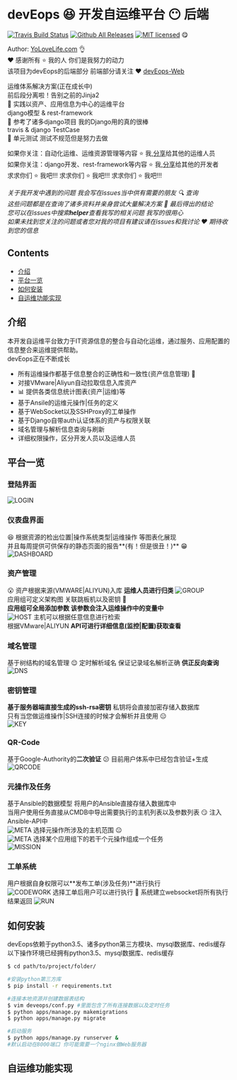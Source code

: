 devEops :laughing: 开发自运维平台 :no_mouth: 后端
================================
[![Travis Build Status](https://travis-ci.org/YoLoveLife/DevOps.svg?branch=master)](https://travis-ci.org/YoLoveLife/DevOps)
[![Github All Releases](https://img.shields.io/github/downloads/atom/atom/total.svg)](https://github.com/YoLoveLife/devEops/releases)
[![MIT licensed](https://img.shields.io/badge/license-MIT-blue.svg)](./LICENSE.md) :yum: </br>

Author: [YoLoveLife.com](http://www.yolovelife.com) :ok_hand: </br>
:heart: 感谢所有 :star: 我的人 你们是我努力的动力</br>
该项目为devEops的后端部分 前端部分请关注 :heart: [devEops-Web](https://github.com/YoLoveLife/devEopsWeb)</br>

运维体系解决方案(正在成长中)</br>
前后段分离啦！告别之前的Jinja2</br>
:muscle: 实践以资产、应用信息为中心的运维平台</br>
django模型 & rest-framework</br>
:muscle: 参考了诸多django项目 我的Django用的真的很棒</br>
travis & django TestCase</br>
:muscle: 单元测试 测试不规范但是努力去做

如果你关注：自动化运维、运维资源管理等内容  :star: 我,[分享](http://www.yolovelife.com)给其他的运维人员</br>
如果你关注：django开发、rest-framework等内容  :star: 我,[分享](http://www.yolovelife.com)给其他的开发者</br>
求求你们 :star: 我吧!!!   求求你们 :star: 我吧!!!   求求你们 :star: 我吧!!!</br>

*关于我开发中遇到的问题 我会写在issues当中供有需要的朋友 :mag: 查询*</br>
*这些问题都是在查询了诸多资料并亲身尝试大量解决方案 :grimacing: 最后得出的结论*</br>
*您可以在issues中搜索**helper**查看我写的相关问题 我写的很用心*</br>
*如果未找到您关注的问题或者您对我的项目有建议请在issues和我讨论 :heart: 期待收到您的信息*</br>

## Contents
* [介绍](#introduce)
* [平台一览](#looklike)
* [如何安装](#howtoinstall)
* [自运维功能实现](#whatcando)
## <a name="introduce"> 介绍 </a>
本开发自运维平台致力于IT资源信息的整合与自动化运维，通过服务、应用配置的信息整合来运维提供帮助。</br>
devEops正在不断成长
- 所有运维操作都基于信息整合的正确性和一致性(资产信息管理) :floppy_disk: </br>
- 对接VMware|Aliyun自动拉取信息入库资产 </br>
- :bar_chart: 提供各类信息统计图表(资产|运维)等</br>
- 基于Ansile的运维元操作|任务的定义</br>
- 基于WebSocket以及SSHProxy的工单操作 </br>
- 基于Django自带auth认证体系的资产与权限关联</br>
- 域名管理与解析信息查询与刷新</br>
- 详细权限操作，区分开发人员以及运维人员 </br>

## <a name="looklike"> 平台一览 </a>
### 登陆界面
![LOGIN](img/login.png)</br>

### 仪表盘界面
 :satisfied: 根据资源的检出位置|操作系统类型|运维操作 等图表化展现</br>
并且每周提供可供保存的静态页面的报告**(有！但是很丑！)** :grin:
![DASHBOARD](img/dashboard.png)

### 资产管理
 :open_mouth: 资产根据来源(VMWARE|ALIYUN)入库 **运维人员进行归类**
![GROUP](img/group.png)</br>
应用组可定义架构图 关联跳板机以及密钥 :key: </br>
**应用组可全局添加参数 该参数会注入运维操作中的变量中**</br>
![HOST](img/host.png)
主机可以根据任意信息进行检索</br>
根据VMware|ALIYUN **API可进行详细信息(监控|配置)获取查看**</br>

### 域名管理
基于树结构的域名管理 :relieved: 定时解析域名 保证记录域名解析正确 **供正反向查询**
![DNS](img/dns.png)

### 密钥管理
**基于服务器端直接生成的ssh-rsa密钥** 私钥将会直接加密存储入数据库</br>
只有当您做运维操作|SSH连接的时候才会解析并且使用 :expressionless: </br>
![KEY](img/key.png)

### QR-Code
基于Google-Authority的**二次验证** :confused: 目前用户体系中已经包含验证+生成</br>
![QRCODE](img/qrcode.png)

### 元操作及任务
基于Ansible的数据模型 将用户的Ansible直接存储入数据库中</br>
当用户使用任务直接从CMDB中导出需要执行的主机列表以及参数列表 :smirk: 注入Ansible-API中</br>
![META](img/meta.png)
选择元操作所涉及的主机范围 :neutral_face: </br>
![META](img/meta_bt.png)
选择某个应用组下的若干个元操作组成一个任务</br>
![MISSION](img/mission.png)

### 工单系统
用户根据自身权限可以**发布工单(涉及任务)**进行执行</br>
![CODEWORK](img/work.png)
选择工单后用户可以进行执行 :punch: 系统建立websocket将所有执行结果返回
![RUN](img/run.png)

## <a name="howtoinstall"> 如何安装 </a>
devEops依赖于python3.5、诸多python第三方模块、mysql数据库、redis缓存</br>
以下操作环境已经拥有python3.5、mysql数据库、redis缓存
```bash
$ cd path/to/project/folder/

#安装python第三方库
$ pip install -r requirements.txt

#连接本地资源并创建数据表结构
$ vim deveops/conf.py #里面包含了所有连接数据以及定时任务
$ python apps/manage.py makemigrations
$ python apps/manage.py migrate

#启动服务
$ python apps/manage.py runserver &
#默认启动在8000端口 你可能需要一个nginx做Web服务器
```
## <a name="whatcando"> 自运维功能实现 </a>
